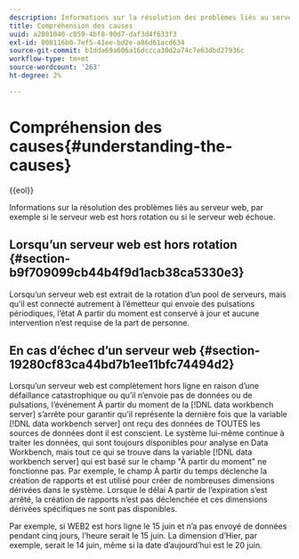 ```yaml
---
description: Informations sur la résolution des problèmes liés au serveur web, par exemple si le serveur web est hors rotation ou si le serveur web échoue.
title: Compréhension des causes
uuid: a2801040-c859-4bf8-90d7-daf3d4f633f3
exl-id: 008116b0-7ef5-41ee-bd2e-a86d61acd634
source-git-commit: b1dda69a606a16dccca30d2a74c7e63dbd27936c
workflow-type: tm+mt
source-wordcount: '263'
ht-degree: 2%

---
```


# Compréhension des causes{#understanding-the-causes}

{{eol}}

Informations sur la résolution des problèmes liés au serveur web, par exemple si le serveur web est hors rotation ou si le serveur web échoue.

## Lorsqu’un serveur web est hors rotation {#section-b9f709099cb44b4f9d1acb38ca5330e3}

Lorsqu’un serveur web est extrait de la rotation d’un pool de serveurs, mais qu’il est connecté autrement à l’émetteur qui envoie des pulsations périodiques, l’état A partir du moment est conservé à jour et aucune intervention n’est requise de la part de personne.

## En cas d’échec d’un serveur web {#section-19280cf83ca44bd7b1ee11bfc74494d2}

Lorsqu’un serveur web est complètement hors ligne en raison d’une défaillance catastrophique ou qu’il n’envoie pas de données ou de pulsations, l’événement À partir du moment de la [!DNL data workbench server] s’arrête pour garantir qu’il représente la dernière fois que la variable [!DNL data workbench server] ont reçu des données de TOUTES les sources de données dont il est conscient. Le système lui-même continue à traiter les données, qui sont toujours disponibles pour analyse en Data Workbench, mais tout ce qui se trouve dans la variable [!DNL data workbench server] qui est basé sur le champ &quot;À partir du moment&quot; ne fonctionne pas. Par exemple, le champ À partir du temps déclenche la création de rapports et est utilisé pour créer de nombreuses dimensions dérivées dans le système. Lorsque le délai A partir de l’expiration s’est arrêté, la création de rapports n’est pas déclenchée et ces dimensions dérivées spécifiques ne sont pas disponibles.

Par exemple, si WEB2 est hors ligne le 15 juin et n’a pas envoyé de données pendant cinq jours, l’heure serait le 15 juin. La dimension d’Hier, par exemple, serait le 14 juin, même si la date d’aujourd’hui est le 20 juin.
